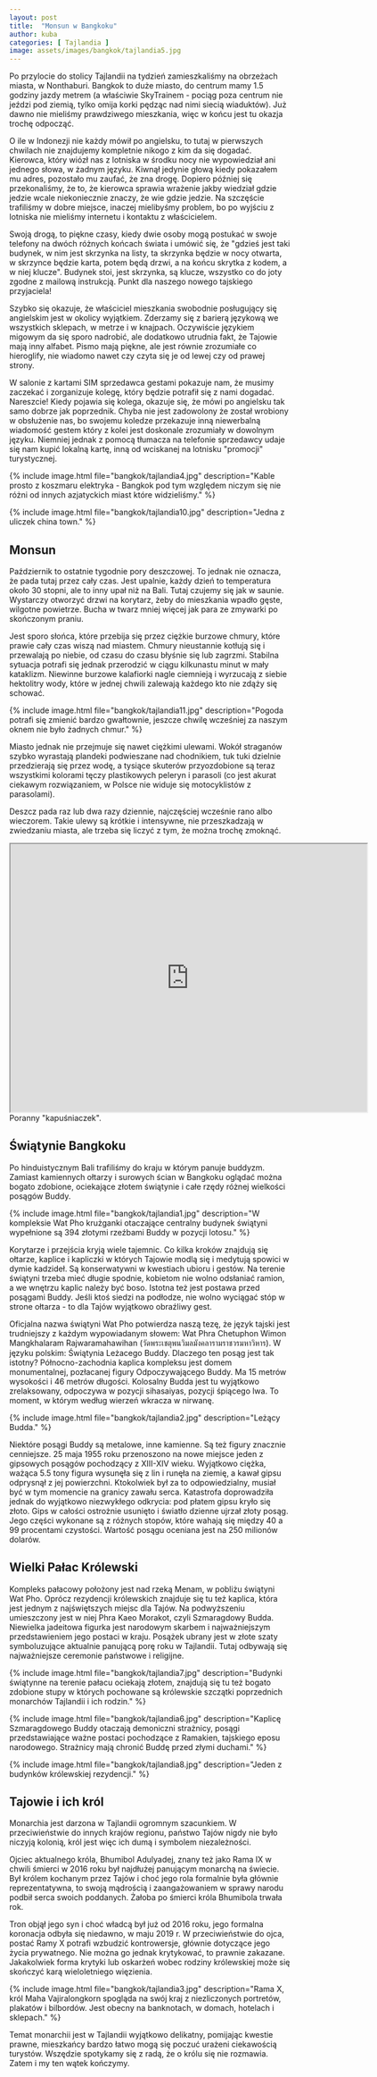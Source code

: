 ```yaml
---
layout: post
title:  "Monsun w Bangkoku"
author: kuba
categories: [ Tajlandia ]
image: assets/images/bangkok/tajlandia5.jpg
---
```


Po przylocie do stolicy Tajlandii na tydzień zamieszkaliśmy na obrzeżach miasta, w Nonthaburi. Bangkok to duże miasto, do centrum mamy 1.5 godziny jazdy metrem (a właściwie SkyTrainem - pociąg poza centrum nie jeździ pod ziemią, tylko omija korki pędząc nad nimi siecią wiaduktów). Już dawno nie mieliśmy prawdziwego mieszkania, więc w końcu jest tu okazja trochę odpocząć.

O ile w Indonezji nie każdy mówił po angielsku, to tutaj w pierwszych chwilach nie znajdujemy kompletnie nikogo z kim da się dogadać. Kierowca, który wiózł nas z lotniska w środku nocy nie wypowiedział ani jednego słowa, w żadnym języku. Kiwnął jedynie głową kiedy pokazałem mu adres, pozostało mu zaufać, że zna drogę. Dopiero później się przekonaliśmy, że to, że kierowca sprawia wrażenie jakby wiedział gdzie jedzie wcale niekoniecznie znaczy, że wie gdzie jedzie. Na szczęście trafiliśmy w dobre miejsce, inaczej mielibyśmy problem, bo po wyjściu z lotniska nie mieliśmy internetu i kontaktu z właścicielem.

Swoją drogą, to piękne czasy, kiedy dwie osoby mogą postukać w swoje telefony na dwóch różnych końcach świata i umówić się, że "gdzieś jest taki budynek, w nim jest skrzynka na listy, ta skrzynka będzie w nocy otwarta, w skrzynce będzie karta, potem będą drzwi, a na końcu skrytka z kodem, a w niej klucze". Budynek stoi, jest skrzynka, są klucze, wszystko co do joty zgodne z mailową instrukcją. Punkt dla naszego nowego tajskiego przyjaciela!

Szybko się okazuje, że właściciel mieszkania swobodnie posługujący się angielskim jest w okolicy wyjątkiem. Zderzamy się z barierą językową we wszystkich sklepach, w metrze i w knajpach. Oczywiście językiem migowym da się sporo nadrobić, ale dodatkowo utrudnia fakt, że Tajowie mają inny alfabet. Pismo mają piękne, ale jest równie zrozumiałe co hieroglify, nie wiadomo nawet czy czyta się je od lewej czy od prawej strony. 

W salonie z kartami SIM sprzedawca gestami pokazuje nam, że musimy zaczekać i zorganizuje kolegę, który będzie potrafił się z nami dogadać. Nareszcie! Kiedy pojawia się kolega, okazuje się, że mówi po angielsku tak samo dobrze jak poprzednik. Chyba nie jest zadowolony że został wrobiony w obsłużenie nas, bo swojemu koledze przekazuje inną niewerbalną wiadomość gestem który z kolei jest doskonale zrozumiały w dowolnym języku. Niemniej jednak z pomocą tłumacza na telefonie sprzedawcy udaje się nam kupić lokalną kartę, inną od wciskanej na lotnisku "promocji" turystycznej.

{% include image.html file="bangkok/tajlandia4.jpg" description="Kable prosto z koszmaru elektryka - Bangkok pod tym względem niczym się nie różni od innych azjatyckich miast które widzieliśmy." %}

{% include image.html file="bangkok/tajlandia10.jpg" description="Jedna z uliczek china town." %}

## Monsun

Październik to ostatnie tygodnie pory deszczowej. To jednak nie oznacza, że pada tutaj przez cały czas. Jest upalnie, każdy dzień to temperatura około 30 stopni, ale to inny upał niż na Bali. Tutaj czujemy się jak w saunie. Wystarczy otworzyć drzwi na korytarz, żeby do mieszkania wpadło gęste, wilgotne powietrze. Bucha w twarz mniej więcej jak para ze zmywarki po skończonym praniu. 

Jest sporo słońca, które przebija się przez ciężkie burzowe chmury, które prawie cały czas wiszą nad miastem. Chmury nieustannie kotłują się i przewalają po niebie, od czasu do czasu błyśnie się lub zagrzmi. Stabilna sytuacja potrafi się jednak przerodzić w ciągu kilkunastu minut w mały kataklizm. Niewinne burzowe kalafiorki nagle ciemnieją i wyrzucają z siebie hektolitry wody, które w jednej chwili zalewają każdego kto nie zdąży się schować. 

{% include image.html file="bangkok/tajlandia11.jpg" description="Pogoda potrafi się zmienić bardzo gwałtownie, jeszcze chwilę wcześniej za naszym oknem nie było żadnych chmur." %}

Miasto jednak nie przejmuje się nawet ciężkimi ulewami. Wokół straganów szybko wyrastają plandeki podwieszane nad chodnikiem, tuk tuki dzielnie przedzierają się przez wodę, a tysiące skuterów przyozdobione są teraz wszystkimi kolorami tęczy plastikowych peleryn i parasoli (co jest akurat ciekawym rozwiązaniem, w Polsce nie widuje się motocyklistów z parasolami). 

Deszcz pada raz lub dwa razy dziennie, najczęściej wcześnie rano albo wieczorem. Takie ulewy są krótkie i intensywne, nie przeszkadzają w zwiedzaniu miasta, ale trzeba się liczyć z tym, że można trochę zmoknąć. 

<div class="videoWrapper">
<iframe src="https://drive.google.com/file/d/1NsEiEb6XsjKzAwWAeXpeJW3wYwfLq2Ve/preview" width="640" height="480"></iframe>
</div>
<span class="caption">Poranny "kapuśniaczek".</span>

## Świątynie Bangkoku

Po hinduistycznym Bali trafiliśmy do kraju w którym panuje buddyzm. Zamiast kamiennych ołtarzy i surowych ścian w Bangkoku oglądać można bogato zdobione, ociekające złotem świątynie i całe rzędy różnej wielkości posągów Buddy. 

{% include image.html file="bangkok/tajlandia1.jpg" description="W kompleksie Wat Pho krużganki otaczające centralny budynek świątyni wypełnione są 394 złotymi rzeźbami Buddy w pozycji lotosu." %}

Korytarze i przejścia kryją wiele tajemnic. Co kilka kroków znajdują się ołtarze, kaplice i kapliczki w których Tajowie modlą się i medytują spowici w dymie kadzideł. Są konserwatywni w kwestiach ubioru i gestów. Na terenie świątyni trzeba mieć długie spodnie, kobietom nie wolno odsłaniać ramion, a we wnętrzu kaplic należy być boso. Istotna też jest postawa przed posągami Buddy. Jeśli ktoś siedzi na podłodze, nie wolno wyciągać stóp w strone ołtarza - to dla Tajów wyjątkowo obraźliwy gest. 

Oficjalna nazwa świątyni Wat Pho potwierdza naszą tezę, że język tajski jest trudniejszy z każdym wypowiadanym słowem: Wat Phra Chetuphon Wimon Mangkhalaram Rajwaramahawihan (วัดพระเชตุพนวิมลมังคลารามราชวรมหาวิหาร). W języku polskim: Świątynia Leżacego Buddy. Dlaczego ten posąg jest tak istotny? Północno-zachodnia kaplica kompleksu jest domem monumentalnej, pozłacanej figury Odpoczywającego Buddy. Ma 15 metrów wysokości i 46 metrów długości. Kolosalny Budda jest tu wyjątkowo zrelaksowany, odpoczywa w pozycji sihasaiyas, pozycji śpiącego lwa. To moment, w którym według wierzeń wkracza w nirwanę. 

{% include image.html file="bangkok/tajlandia2.jpg" description="Leżący Budda." %}

Niektóre posągi Buddy są metalowe, inne kamienne. Są też figury znacznie cenniejsze. 25 maja 1955 roku przenoszono na nowe miejsce jeden z gipsowych posągów pochodzący z XIII-XIV wieku. Wyjątkowo ciężka, ważąca 5.5 tony figura wysunęła się z lin i runęła na ziemię, a kawał gipsu odprysnął z jej powierzchni. Ktokolwiek był za to odpowiedzialny, musiał być w tym momencie na granicy zawału serca. Katastrofa doprowadziła jednak do wyjątkowo niezwykłego odkrycia: pod płatem gipsu kryło się złoto. Gips w całości ostrożnie usunięto i światło dzienne ujrzał złoty posąg. Jego części wykonane są z różnych stopów, które wahają się między 40 a 99 procentami czystości. Wartość posągu oceniana jest na 250 milionów dolarów.

## Wielki Pałac Królewski

Kompleks pałacowy położony jest nad rzeką Menam, w pobliżu świątyni Wat Pho. Oprócz rezydencji królewskich znajduje się tu też kaplica, która jest jednym z najświętszych miejsc dla Tajów. Na podwyższeniu umieszczony jest w niej Phra Kaeo Morakot, czyli Szmaragdowy Budda. Niewielka jadeitowa figurka jest narodowym skarbem i najważniejszym przedstawieniem jego postaci w kraju. Posążek ubrany jest w złote szaty symboluzujące aktualnie panującą porę roku w Tajlandii. Tutaj odbywają się najważniejsze ceremonie państwowe i religijne.

{% include image.html file="bangkok/tajlandia7.jpg" description="Budynki świątynne na terenie pałacu ociekają złotem, znajdują się tu też bogato zdobione stupy w których pochowane są królewskie szczątki poprzednich monarchów Tajlandii i ich rodzin." %} 

{% include image.html file="bangkok/tajlandia6.jpg" description="Kaplicę Szmaragdowego Buddy otaczają demoniczni strażnicy, posągi przedstawiające ważne postaci pochodzące z Ramakien, tajskiego eposu narodowego. Strażnicy mają chronić Buddę przed złymi duchami." %}

{% include image.html file="bangkok/tajlandia8.jpg" description="Jeden z budynków królewskiej rezydencji." %}

## Tajowie i ich król

Monarchia jest darzona w Tajlandii ogromnym szacunkiem. W przeciwieństwie do innych krajów regionu, państwo Tajów nigdy nie było niczyją kolonią, król jest więc ich dumą i symbolem niezależności. 

Ojciec aktualnego króla, Bhumibol Adulyadej, znany też jako Rama IX w chwili śmierci w 2016 roku był najdłużej panującym monarchą na świecie. Był królem kochanym przez Tajów i choć jego rola formalnie była głównie reprezentatywna, to swoją mądrością i zaangażowaniem w sprawy narodu podbił serca swoich poddanych. Żałoba po śmierci króla Bhumibola trwała rok.

Tron objął jego syn i choć władcą był już od 2016 roku, jego formalna koronacja odbyła się niedawno, w maju 2019 r. W przeciwieństwie do ojca, postać Ramy X potrafi wzbudzić kontrowersje, głównie dotyczące jego życia prywatnego. Nie można go jednak krytykować, to prawnie zakazane. Jakakolwiek forma krytyki lub oskarżeń wobec rodziny królewskiej może się skończyć karą wieloletniego więzienia. 

{% include image.html file="bangkok/tajlandia3.jpg" description="Rama X, król Maha Vajiralongkorn spogląda na swój kraj z niezliczonych portretów, plakatów i bilbordów. Jest obecny na banknotach, w domach, hotelach i sklepach." %}

Temat monarchii jest w Tajlandii wyjątkowo delikatny, pomijając kwestie prawne, mieszkańcy bardzo łatwo mogą się poczuć urażeni ciekawością turystów. Wszędzie spotykamy się z radą, że o królu się nie rozmawia. Zatem i my ten wątek kończymy.
